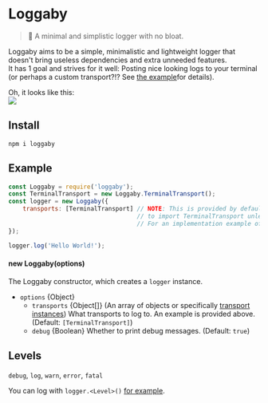# Loggaby
> 📝 A minimal and simplistic logger with no bloat.

Loggaby aims to be a simple, minimalistic and lightweight logger that doesn't bring useless dependencies and extra unneeded features.  
It has 1 goal and strives for it well: Posting nice looking logs to your terminal (or perhaps a custom transport?!? See [the example](#example)for details).  

Oh, it looks like this:  
![](https://modeus.is-inside.me/V6nRi6i6.png)
## Install
`npm i loggaby`

## Example
```js
const Loggaby = require('loggaby');
const TerminalTransport = new Loggaby.TerminalTransport();
const logger = new Loggaby({
	transports: [TerminalTransport] // NOTE: This is provided by default. There is no reason
									// to import TerminalTransport unless adding your own extra transports.
									// For an implementation example of a Transport, see `lib/transports/TerminalTransport.js`
});

logger.log('Hello World!');
```

#### new Loggaby(options) 
The Loggaby constructor, which creates a `logger` instance.
- `options` {Object}
  - `transports` {Object[]} (An array of objects or specifically [transport instances](lib/transports/)) What transports to log to. An example is provided above. (Default: `[TerminalTransport]`)
  - `debug` {Boolean} Whether to print debug messages. (Default: `true`)

## Levels
`debug`, `log`, `warn`, `error`,  `fatal`  

You can log with `logger.<Level>()` [for example](#example).